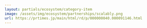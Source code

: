 ```yaml
---
layout: partials/ecosystem/category-item
image: /assets/img/ecosystem/partnerships/scalably.png
url: https://prtimes.jp/main/html/rd/p/000000040.000091146.html
---
```

